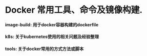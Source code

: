 # Docker 常用工具、命令及镜像构建.

#### image-build: 用于docker容器构建的dockerfile

#### k8s: 关于kubernetes使用的相关问题及经验整理

#### tools: 关于docker常用的方式方法或脚本